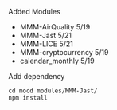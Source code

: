 Added Modules

- MMM-AirQuality 5/19
- MMM-Jast 5/21
- MMM-LICE 5/21
- MMM-cryptocurrency 5/19
- calendar_monthly 5/19

Add dependency

```
cd mocd modules/MMM-Jast/
npm install
```
